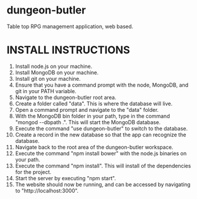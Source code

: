 dungeon-butler
==============

Table top RPG management application, web based.

INSTALL INSTRUCTIONS
====================

1) Install node.js on your machine.
2) Install MongoDB on your machine.
3) Install git on your machine.
4) Ensure that you have a command prompt with the node, MongoDB, and git in your PATH variable.
5) Navigate to the dungeon-butler root area.
6) Create a folder called "data".  This is where the database will live.
7) Open a command prompt and navigate to the "data" folder.
8) With the MongoDB bin folder in your path, type in the command "mongod --dbpath .".  This will start the MongoDB database.
9) Execute the command "use dungeon-butler" to switch to the database.
10) Create a record in the new database so that the app can recognize the database.
11) Navigate back to the root area of the dungeon-butler workspace.
12) Execute the command "npm install bower" with the node.js binaries on your path.
13) Execute the command "npm install".  This will install of the dependencies for the project.
14) Start the server by executing "npm start".
15) The website should now be running, and can be accessed by navigating to "http://localhost:3000".
